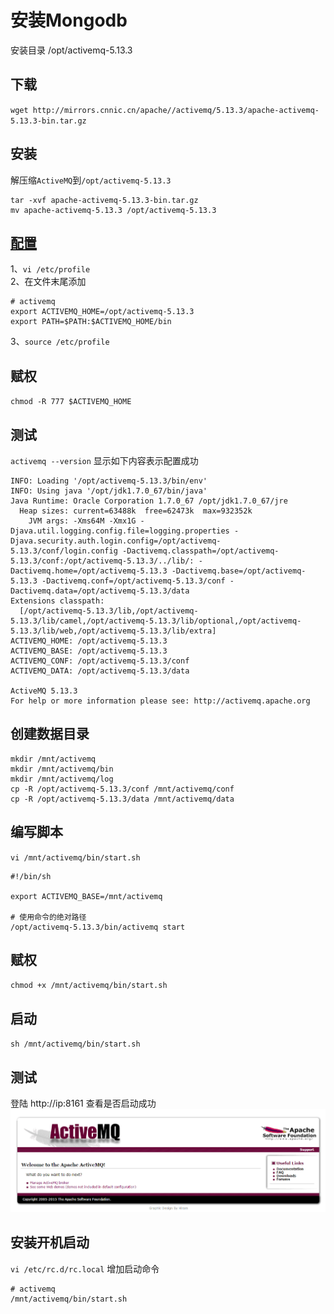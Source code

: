 # 安装Mongodb

安装目录 /opt/activemq-5.13.3

## 下载
`wget http://mirrors.cnnic.cn/apache//activemq/5.13.3/apache-activemq-5.13.3-bin.tar.gz`

## 安装
解压缩`ActiveMQ`到`/opt/activemq-5.13.3` <br>
```
tar -xvf apache-activemq-5.13.3-bin.tar.gz
mv apache-activemq-5.13.3 /opt/activemq-5.13.3
```

## [配置](./profile.md)
1、`vi /etc/profile` <br>
2、在文件末尾添加
```
# activemq
export ACTIVEMQ_HOME=/opt/activemq-5.13.3
export PATH=$PATH:$ACTIVEMQ_HOME/bin
```
3、`source /etc/profile`

## 赋权
`chmod -R 777 $ACTIVEMQ_HOME`

## 测试
`activemq --version` 显示如下内容表示配置成功
```
INFO: Loading '/opt/activemq-5.13.3/bin/env'
INFO: Using java '/opt/jdk1.7.0_67/bin/java'
Java Runtime: Oracle Corporation 1.7.0_67 /opt/jdk1.7.0_67/jre
  Heap sizes: current=63488k  free=62473k  max=932352k
    JVM args: -Xms64M -Xmx1G -Djava.util.logging.config.file=logging.properties -Djava.security.auth.login.config=/opt/activemq-5.13.3/conf/login.config -Dactivemq.classpath=/opt/activemq-5.13.3/conf:/opt/activemq-5.13.3/../lib/: -Dactivemq.home=/opt/activemq-5.13.3 -Dactivemq.base=/opt/activemq-5.13.3 -Dactivemq.conf=/opt/activemq-5.13.3/conf -Dactivemq.data=/opt/activemq-5.13.3/data
Extensions classpath:
  [/opt/activemq-5.13.3/lib,/opt/activemq-5.13.3/lib/camel,/opt/activemq-5.13.3/lib/optional,/opt/activemq-5.13.3/lib/web,/opt/activemq-5.13.3/lib/extra]
ACTIVEMQ_HOME: /opt/activemq-5.13.3
ACTIVEMQ_BASE: /opt/activemq-5.13.3
ACTIVEMQ_CONF: /opt/activemq-5.13.3/conf
ACTIVEMQ_DATA: /opt/activemq-5.13.3/data

ActiveMQ 5.13.3
For help or more information please see: http://activemq.apache.org

```

## 创建数据目录
```
mkdir /mnt/activemq
mkdir /mnt/activemq/bin
mkdir /mnt/activemq/log
cp -R /opt/activemq-5.13.3/conf /mnt/activemq/conf
cp -R /opt/activemq-5.13.3/data /mnt/activemq/data
```

## 编写脚本
`vi /mnt/activemq/bin/start.sh` <br>

```
#!/bin/sh

export ACTIVEMQ_BASE=/mnt/activemq

# 使用命令的绝对路径
/opt/activemq-5.13.3/bin/activemq start
```

## 赋权
`chmod +x /mnt/activemq/bin/start.sh`

## 启动
`sh /mnt/activemq/bin/start.sh`

## 测试
登陆 http://ip:8161 查看是否启动成功 <br>
![activemq](../images/activemq-install.png)

## 安装开机启动
`vi /etc/rc.d/rc.local` 增加启动命令<br>

```
# activemq
/mnt/activemq/bin/start.sh
```
